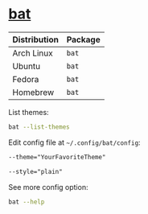 # [bat](https://github.com/sharkdp/bat)

| Distribution | Package |
| ------------ | ------- |
| Arch Linux   | `bat`   |
| Ubuntu       | `bat`   |
| Fedora       | `bat`   |
| Homebrew     | `bat`   |

List themes:

```sh
bat --list-themes
```

Edit config file at `~/.config/bat/config`:

```txt
--theme="YourFavoriteTheme"

--style="plain"
```

See more config option:

```sh
bat --help
```
